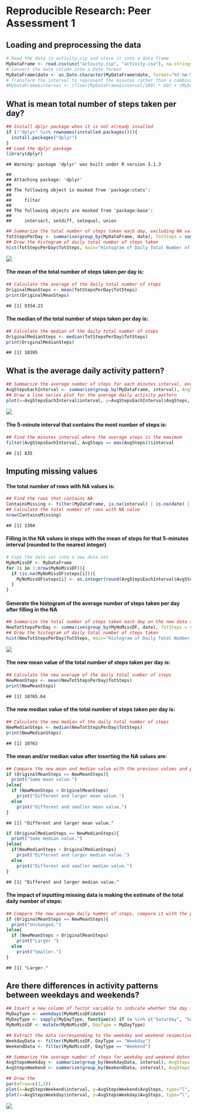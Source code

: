 # Reproducible Research: Peer Assessment 1

## Loading and preprocessing the data

```r
# Read the data in activity.zip and store it into a data frame
MyDataFrame <- read.csv(unz("activity.zip", "activity.csv"), na.strings = "NA", header=TRUE, sep=",", stringsAsFactors = FALSE)
# Convert the date column into a Date format
MyDataFrame$date <- as.Date.character(MyDataFrame$date, format="%Y-%m-%d")
# Transform the interval to represent the minutes rather than a combination of hour and minutes
#MyDataFrame$interval <- (floor(MyDataFrame$interval/100) * 60) + (MyDataFrame$interval - (floor(MyDataFrame$interval/100) * 100))
```

## What is mean total number of steps taken per day?

```r
## Install dplyr package when it is not already insalled
if (!"dplyr" %in% rownames(installed.packages())){
  install.packages("dplyr")
}
## Load the dplyr package
library(dplyr)
```

```
## Warning: package 'dplyr' was built under R version 3.1.3
```

```
## 
## Attaching package: 'dplyr'
## 
## The following object is masked from 'package:stats':
## 
##     filter
## 
## The following objects are masked from 'package:base':
## 
##     intersect, setdiff, setequal, union
```

```r
## Summarize the total number of steps taken each day, excluding NA values
TotStepsPerDay <- summarise(group_by(MyDataFrame, date), TotSteps = sum(steps, na.rm=TRUE))
## Draw the histogram of daily total number of steps taken
hist(TotStepsPerDay$TotSteps, main="Histogram of Daily Total Number of Steps", xlab="Total Steps")
```

![](PA1_template_files/figure-html/DailyTotalStepsHistogram-1.png) 

#### The mean of the total number of steps taken per day is:

```r
## Calculate the average of the daily total number of steps
OriginalMeanSteps <- mean(TotStepsPerDay$TotSteps)
print(OriginalMeanSteps)
```

```
## [1] 9354.23
```

#### The median of the total number of steps taken per day is:

```r
## Calculate the median of the daily total number of steps
OriginalMedianSteps <- median(TotStepsPerDay$TotSteps)
print(OriginalMedianSteps)
```

```
## [1] 10395
```

## What is the average daily activity pattern?

```r
## Summarize the average number of steps for each minutes interval, excluding NA values
AvgStepsEachInterval <- summarize(group_by(MyDataFrame, interval), AvgSteps = mean(steps, na.rm=TRUE))
## Draw a line series plot for the average daily activity pattern
plot(x=AvgStepsEachInterval$interval, y=AvgStepsEachInterval$AvgSteps, type="l", main="Average Daily Activity Pattern", xlab="Minutes Interval", ylab="Average Number of Steps")
```

![](PA1_template_files/figure-html/ActivityPattern-1.png) 

#### The 5-minute interval that contains the most number of steps is:

```r
## Find the minutes interval where the average steps is the maximum
filter(AvgStepsEachInterval, AvgSteps == max(AvgSteps))$interval
```

```
## [1] 835
```

## Imputing missing values
#### The total number of rows with NA values is:

```r
## Find the rows that contains NA
ContainsMissing <- filter(MyDataFrame, is.na(interval) | is.na(date) | is.na(steps))
## Calculate the total number of rows with NA value
nrow(ContainsMissing)
```

```
## [1] 2304
```
#### Filling in the NA values in steps with the mean of steps for that 5-minutes interval (rounded to the nearest integer)

```r
# Copy the data set into a new data set
MyNoMissDF <- MyDataFrame
for (i in 1:nrow(MyNoMissDF)){
  if (is.na(MyNoMissDF$steps[i])){
    MyNoMissDF$steps[i] <- as.integer(round(AvgStepsEachInterval$AvgSteps[AvgStepsEachInterval$interval == MyNoMissDF$interval[i]]))
  }
}
```

#### Generate the histogram of the average number of steps taken per day after filling in the NA

```r
## Summarize the total number of steps taken each day on the new data set
NewTotStepsPerDay <- summarise(group_by(MyNoMissDF, date), TotSteps = sum(steps))
## Draw the histogram of daily total number of steps taken
hist(NewTotStepsPerDay$TotSteps, main="Histogram of Daily Total Number of Steps", xlab="Total Steps")
```

![](PA1_template_files/figure-html/NewDailyTotalStepsHistogram-1.png) 

#### The new mean value of the total number of steps taken per day is:

```r
## Calculate the new average of the daily total number of steps
NewMeanSteps <- mean(NewTotStepsPerDay$TotSteps)
print(NewMeanSteps)
```

```
## [1] 10765.64
```

#### The new median value of the total number of steps taken per day is:

```r
## Calculate the new median of the daily total number of steps
NewMedianSteps <- median(NewTotStepsPerDay$TotSteps)
print(NewMedianSteps)
```

```
## [1] 10762
```

#### The mean and/or median value after inserting the NA values are:

```r
## Compare the new mean and median value with the previous values and print the message
if (OriginalMeanSteps == NewMeanSteps){
  print("Same mean value.")
}else{
  if (NewMeanSteps > OriginalMeanSteps)
    print("Different and larger mean value.")
  else
    print("Different and smaller mean value.")
}
```

```
## [1] "Different and larger mean value."
```

```r
if (OriginalMedianSteps == NewMedianSteps){
  print("Same median value.")
}else{
  if(NewMedianSteps > OriginalMedianSteps)
    print("Different and larger median value.")
  else
    print("Different and smaller median value.")
}
```

```
## [1] "Different and larger median value."
```

#### The impact of inputting missing data is making the estimate of the total daily number of steps:

```r
## Compare the new average daily number of steps, compare it with the previous value, and print the message
if (OriginalMeanSteps == NewMeanSteps){
  print("Unchanged.")
}else{
  if (NewMeanSteps > OriginalMeanSteps)
    print("Larger.")
  else
    print("Smaller.")
}
```

```
## [1] "Larger."
```

## Are there differences in activity patterns between weekdays and weekends?

```r
## Insert a new column of factor variable to indicate whether the day is a weekend
MyDayType <- weekdays(MyNoMissDF$date)
MyDayType <- sapply(MyDayType, function(x) if (x %in% c("Saturday", "Sunday")) as.factor("Weekend") else as.factor("Weekday"))
MyNoMissDF <- mutate(MyNoMissDF, DayType = MyDayType)

## Extract the data corresponding to the weekday and weekend respectively
WeekdayData <- filter(MyNoMissDF, DayType == "Weekday")
WeekendData <- filter(MyNoMissDF, DayType == "Weekend")

## Summarize the average number of steps for weekday and weekend dates
AvgStepsWeekday <- summarize(group_by(WeekdayData, interval), AvgSteps = mean(steps))
AvgStepsWeekend <- summarize(group_by(WeekendData, interval), AvgSteps = mean(steps))
```


```r
## Draw the 
par(mfrow=c(2,1))
plot(x=AvgStepsWeekend$interval, y=AvgStepsWeekend$AvgSteps, type="l", main="Weekend", xlab="Interval", ylab="Number of steps")
plot(x=AvgStepsWeekday$interval, y=AvgStepsWeekday$AvgSteps, type="l", main="Weekday", xlab="Interval", ylab="Number of steps")
```

![](PA1_template_files/figure-html/WeekdayVsWeekendPlot-1.png) 

